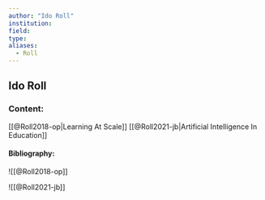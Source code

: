 ```yaml
---
author: "Ido Roll"
institution:
field:
type:
aliases:
  - Roll
---
```


## Ido Roll

### Content:
[[@Roll2018-op|Learning At Scale]]
[[@Roll2021-jb|Artificial Intelligence In Education]]

#### Bibliography:

![[@Roll2018-op]]

![[@Roll2021-jb]]